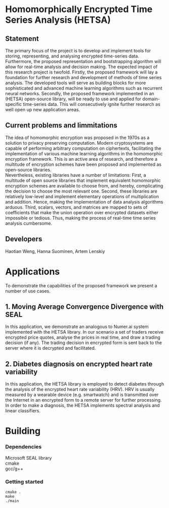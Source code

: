 # Homomorphically Encrypted Time Series Analysis (HETSA)

## Statement 
The primary focus of the project is to develop and implement tools for storing, representing, and analysing encrypted time-series data. Furthermore, the proposed representation and bootstrapping algorithm will allow for real-time analysis and decision making. The expected impact of this research project is twofold. Firstly, the proposed framework will lay a foundation for further research and development of methods of time series analysis. The developed tools will serve as building blocks for more sophisticated and advanced machine learning algorithms such as recurrent neural networks. Secondly, the proposed framework implemented in an (HETSA) open-source library, will be ready to use and applied for domain-specific time-series data. This will consecutively ignite further research as well open up new application areas.

## Current problems and limmitations

The idea of homomorphic encryption was proposed in the 1970s as a solution to privacy preserving computation. Modern cryptosystems are capable of performing arbitrary computation on ciphertexts, facilitating the implementation of various machine learning algorithms in the homomorphic encryption framework. This is an active area of research, and therefore a multitude of encryption schemes have been proposed and implemented as open-source libraries.  
Nevertheless, existing libraries have a number of limitations: First, a multitude of open source libraries that implement equivalent homomorphic encryption schemes are available to choose from, and hereby, complicating the decision to choose the most relevant one. Second, these libraries are relatively low-level and implement elementary operations of multiplication and addition. Hence, making the implementation of data analysis algorithms arduous. Third, scalars, vectors, and matrices are mapped to sets of coefficients that make the union operation over encrypted datasets either impossible or tedious. Thus, making the process of real-time time series analysis cumbersome.


## Developers

Haotian Weng, Hanna Suominen, Artem Lenskiy


# Applications
To demonstrate the capabilities of the proposed framework we present a number of use cases.

## 1. Moving Average Convergence Divergence with SEAL

In this application, we demonstrate an analogous to Numer.ai system implemented with the HETSA library. In our scenario a set of traders receive encrypted price quotes, analyse the prices in real time, and draw a trading decision (if any). The trading decision in encrypted form is sent back to the server where it is decrypted and facilitated.

## 2. Diabetes diagnosis on encrypted heart rate variability

In this application, the HETSA library is employed to detect diabetes through the analysis of the encrypted heart rate variability (HRV). HRV is usually measured by a wearable device (e.g. smartwatch) and is transmitted over the Internet in an encrypted form to a remote server for further processing. In order to make a diagnosis, the HETSA implements spectral analysis and linear classifiers. 

# Building

### Dependencies
Microsoft SEAL library  
cmake  
gcc/g++   
### Getting started
````
cmake .
make
./main
````
